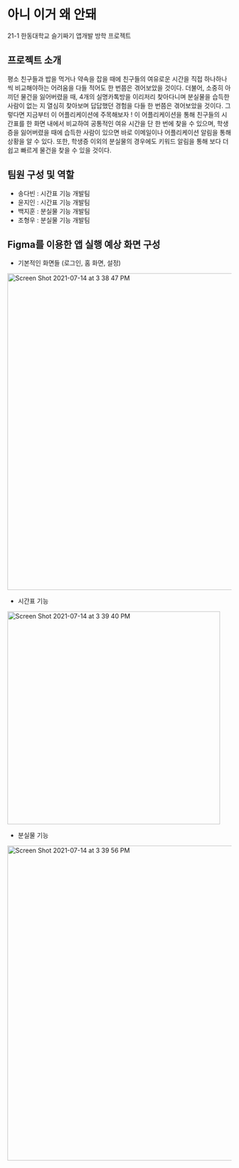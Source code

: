 # 아니 이거 왜 안돼
21-1 한동대학교 슬기짜기 앱개발 방학 프로젝트

## 프로젝트 소개
평소 친구들과 밥을 먹거나 약속을 잡을 때에 친구들의 여유로운 시간을 직접 하나하나씩 비교해야하는 어려움을 다들 적어도 한 번쯤은 겪어보았을 것이다. 더불어, 소중히 아끼던 물건을 잃어버렸을 때, 4개의 실명카톡방을 이리저리 찾아다니며 분실물을 습득한 사람이 없는 지 열심히 찾아보며 답답했던 경험을 다들 한 번쯤은 겪어보았을 것이다. 그렇다면 지금부터 이 어플리케이션에 주목해보자 ! 이 어플리케이션을 통해 친구들의 시간표를 한 화면 내에서 비교하여 공통적인 여유 시간을 단 한 번에 찾을 수 있으며, 학생증을 잃어버렸을 때에 습득한 사람이 있으면 바로 이메일이나 어플리케이션 알림을 통해 상황을 알 수 있다. 또한, 학생증 이외의 분실물의 경우에도 키워드 알림을 통해 보다 더 쉽고 빠르게 물건을 찾을 수 있을 것이다.

## 팀원 구성 및 역할
* 송다빈 : 시간표 기능 개발팀
* 윤지인 : 시간표 기능 개발팀
* 백지훈 : 분실물 기능 개발팀
* 조형우 : 분실물 기능 개발팀

## Figma를 이용한 앱 실행 예상 화면 구성
* 기본적인 화면들 (로그인, 홈 화면, 설정)
<img width="711" alt="Screen Shot 2021-07-14 at 3 38 47 PM" src="https://user-images.githubusercontent.com/74345861/125575049-3cdafafb-3b6f-4274-985c-e329948463a4.png">

* 시간표 기능
<img width="478" alt="Screen Shot 2021-07-14 at 3 39 40 PM" src="https://user-images.githubusercontent.com/74345861/125575104-ee2ab9ef-bf93-4e08-80aa-68b71072e128.png">

* 분실물 기능
<img width="707" alt="Screen Shot 2021-07-14 at 3 39 56 PM" src="https://user-images.githubusercontent.com/74345861/125575134-7ed04c0b-6c85-4f84-90a5-761f20332652.png">
